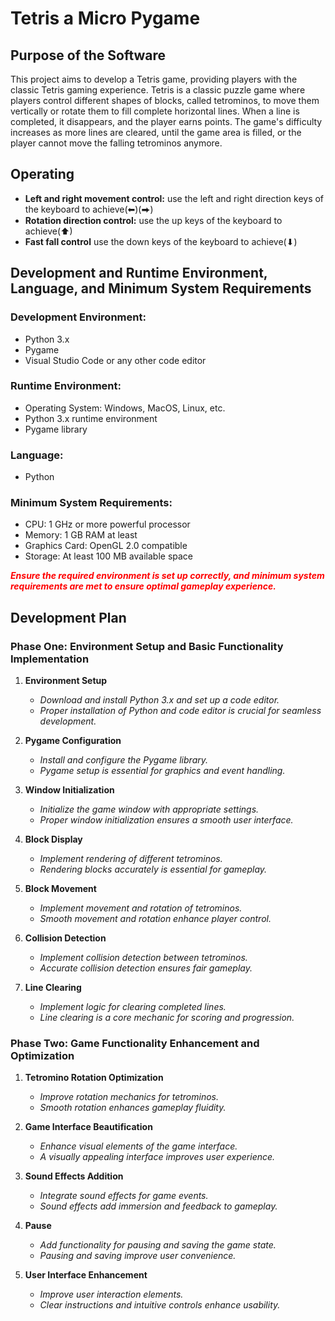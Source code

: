 # Tetris a Micro Pygame

## Purpose of the Software

This project aims to develop a Tetris game, providing players with the classic Tetris gaming experience. Tetris is a classic puzzle game where players control different shapes of blocks, called tetrominos, to move them vertically or rotate them to fill complete horizontal lines. When a line is completed, it disappears, and the player earns points. The game's difficulty increases as more lines are cleared, until the game area is filled, or the player cannot move the falling tetrominos anymore.

## Operating

- **Left and right movement control:** use the left and right direction keys of the keyboard to achieve(⬅)(⮕)
- **Rotation direction control:** use the up keys of the keyboard to achieve(⬆)
- **Fast fall control** use the down keys of the keyboard to achieve(⬇)

## Development and Runtime Environment, Language, and Minimum System Requirements

### Development Environment:
- Python 3.x
- Pygame
- Visual Studio Code or any other code editor

### Runtime Environment:
- Operating System: Windows, MacOS, Linux, etc.
- Python 3.x runtime environment
- Pygame library

### Language:
- Python

### Minimum System Requirements:
- CPU: 1 GHz or more powerful processor
- Memory: 1 GB RAM at least
- Graphics Card: OpenGL 2.0 compatible
- Storage: At least 100 MB available space

***<font color="red">Ensure the required environment is set up correctly, and minimum system requirements are met to ensure optimal gameplay experience.</font>***

## Development Plan

### Phase One: Environment Setup and Basic Functionality Implementation

1. **Environment Setup**
   - *Download and install Python 3.x and set up a code editor.*
   - *Proper installation of Python and code editor is crucial for seamless development.*

2. **Pygame Configuration**
   - *Install and configure the Pygame library.*
   - *Pygame setup is essential for graphics and event handling.*

3. **Window Initialization**
   - *Initialize the game window with appropriate settings.*
   - *Proper window initialization ensures a smooth user interface.*

4. **Block Display**
   - *Implement rendering of different tetrominos.*
   - *Rendering blocks accurately is essential for gameplay.*

5. **Block Movement**
   - *Implement movement and rotation of tetrominos.*
   - *Smooth movement and rotation enhance player control.*

6. **Collision Detection**
   - *Implement collision detection between tetrominos.*
   - *Accurate collision detection ensures fair gameplay.*

7. **Line Clearing**
   - *Implement logic for clearing completed lines.*
   - *Line clearing is a core mechanic for scoring and progression.*

### Phase Two: Game Functionality Enhancement and Optimization

1. **Tetromino Rotation Optimization**
   - *Improve rotation mechanics for tetrominos.*
   - *Smooth rotation enhances gameplay fluidity.*

2. **Game Interface Beautification**
   - *Enhance visual elements of the game interface.*
   - *A visually appealing interface improves user experience.*

3. **Sound Effects Addition**
   - *Integrate sound effects for game events.*
   - *Sound effects add immersion and feedback to gameplay.*

4. **Pause**
   - *Add functionality for pausing and saving the game state.*
   - *Pausing and saving improve user convenience.*

5. **User Interface Enhancement**
   - *Improve user interaction elements.*
   - *Clear instructions and intuitive controls enhance usability.*

